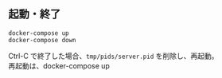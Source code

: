 ## 起動・終了
```
docker-compose up
docker-compose down
```
Ctrl-C で終了した場合、```tmp/pids/server.pid``` を削除し、再起動。  
再起動は、docker-compose up

